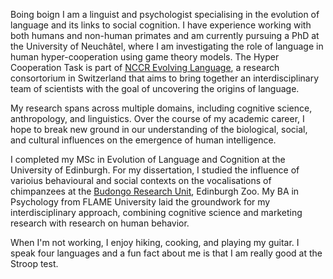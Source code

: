 Boing boign I am a linguist and psychologist specialising in the evolution of language and its links to social cognition. I have experience working with both humans and non-human primates and am currently pursuing a PhD at the University of Neuchâtel, where I am investigating the role of language in human hyper-cooperation using game theory models. The Hyper Cooperation Task is part of [NCCR Evolving Language](https://evolvinglanguage.ch), a research consortorium in Switzerland that aims to bring together an interdisciplinary team of scientists with the goal of uncovering the origins of language.

My research spans across multiple domains, including cognitive science, anthropology, and linguistics. Over the course of my academic career, I hope to break new ground in our understanding of the biological, social, and cultural influences on the emergence of human intelligence.

I completed my MSc in Evolution of Language and Cognition at the University of Edinburgh. For my dissertation, I studied the influence of varioius behavioural and social contexts on the vocalisations of chimpanzees at the [Budongo Research Unit](https://living-links.org/about/living-links-budongo-consortium/), Edinburgh Zoo. My BA in Psychology from FLAME University laid the groundwork for my interdisciplinary approach, combining cognitive science and marketing research with research on human behavior.

When I'm not working, I enjoy hiking, cooking, and playing my guitar. I speak four languages and a fun fact about me is that I am really good at the Stroop test.
